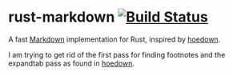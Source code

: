 # rust-markdown [![Build Status][travis-image]][travis-link]

[travis-image]: https://travis-ci.org/mneumann/rust-markdown.png?branch=master
[travis-link]: https://travis-ci.org/mneumann/rust-markdown

A fast [Markdown][markdown] implementation for Rust, inspired by [hoedown].

I am trying to get rid of the first pass for finding footnotes and the expandtab pass as found in [hoedown].

[hoedown]: https://github.com/hoedown/hoedown
[markdown]: http://daringfireball.net/projects/markdown/
